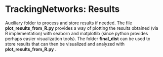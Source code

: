 # TrackingNetworks: Results



Auxiliary folder to process and store results if needed. The file __plot_results_from_R.py__ provides a way of plotting the results obtained (via R implementation) with seaborn and matplotlib (since python provides perhaps easier visualization tools). The folder __final_dist__ can be used to store results that can then be visualized and analyzed with __plot_results_from_R.py__ .
